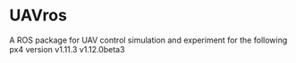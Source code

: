 # UAVros
A ROS package for UAV control simulation and experiment
for the following px4 version
v1.11.3
v1.12.0beta3
